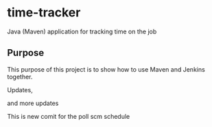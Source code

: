 # time-tracker
Java (Maven) application for tracking time on the job

## Purpose

This purpose of this project is to show how to use Maven and Jenkins together.

Updates, 

and more updates

This is new comit for the poll scm schedule
